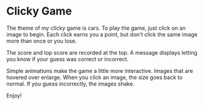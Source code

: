 # Clicky Game

The theme of my clicky game is cars. To play the game, just click on an image to begin. Each click earns you a point, but don't click the same image more than once or you lose.

The score and top score are recorded at the top. A message displays letting you know if your guess was correct or incorrect.

Simple animations make the game a little more interactive. Images that are hovered over enlarge. When you click an image, the size goes back to normal. If you guess incorrectly, the images shake.

Enjoy!